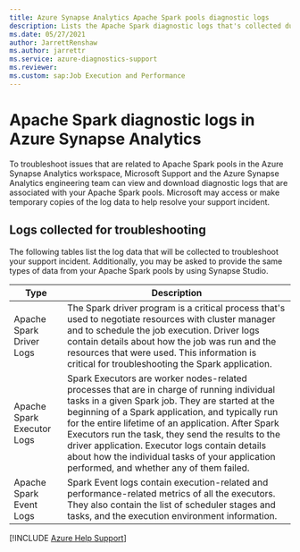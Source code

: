 ```yaml
---
title: Azure Synapse Analytics Apache Spark pools diagnostic logs
description: Lists the Apache Spark diagnostic logs that's collected during troubleshooting by Microsoft Support.
ms.date: 05/27/2021
author: JarrettRenshaw
ms.author: jarrettr
ms.service: azure-diagnostics-support
ms.reviewer: 
ms.custom: sap:Job Execution and Performance
---
```

# Apache Spark diagnostic logs in Azure Synapse Analytics

To troubleshoot issues that are related to Apache Spark pools in the Azure Synapse Analytics workspace, Microsoft Support and the Azure Synapse Analytics engineering team can view and download diagnostic logs that are associated with your Apache Spark pools. Microsoft may access or make temporary copies of the log data to help resolve your support incident.

## Logs collected for troubleshooting

The following tables list the log data that will be collected to troubleshoot your support incident. Additionally, you may be asked to provide the same types of data from your Apache Spark pools by using Synapse Studio.

|  Type |  Description |
|---|---|
| Apache Spark Driver Logs  |The Spark driver program is a critical process that's used to negotiate resources with cluster manager and to schedule the job execution. Driver logs contain details about how the job was run and the resources that were used. This information is critical for troubleshooting the Spark application.   |
|  Apache Spark Executor Logs |Spark Executors are worker nodes-related processes that are in charge of running individual tasks in a given Spark job. They are started at the beginning of a Spark application, and typically run for the entire lifetime of an application. After Spark Executors run the task, they send the results to the driver application. Executor logs contain details about how the individual tasks of your application performed, and whether any of them failed.   |
|  Apache Spark Event Logs | Spark Event logs contain execution-related and performance-related metrics of all the executors. They also contain the list of scheduler stages and tasks, and the execution environment information. |

[!INCLUDE [Azure Help Support](../../../../includes/azure-help-support.md)]
